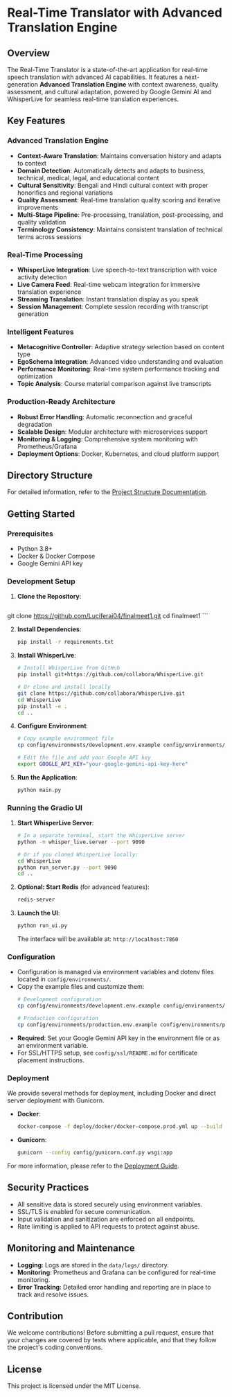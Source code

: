 # Real-Time Translator with Advanced Translation Engine

## Overview

The Real-Time Translator is a state-of-the-art application for real-time speech translation with advanced AI capabilities. It features a next-generation **Advanced Translation Engine** with context awareness, quality assessment, and cultural adaptation, powered by Google Gemini AI and WhisperLive for seamless real-time translation experiences.

## Key Features

### **Advanced Translation Engine**
- **Context-Aware Translation**: Maintains conversation history and adapts to context
- **Domain Detection**: Automatically detects and adapts to business, technical, medical, legal, and educational content
- **Cultural Sensitivity**: Bengali and Hindi cultural context with proper honorifics and regional variations
- **Quality Assessment**: Real-time translation quality scoring and iterative improvements
- **Multi-Stage Pipeline**: Pre-processing, translation, post-processing, and quality validation
- **Terminology Consistency**: Maintains consistent translation of technical terms across sessions

### **Real-Time Processing**
- **WhisperLive Integration**: Live speech-to-text transcription with voice activity detection
- **Live Camera Feed**: Real-time webcam integration for immersive translation experience
- **Streaming Translation**: Instant translation display as you speak
- **Session Management**: Complete session recording with transcript generation

### **Intelligent Features**
- **Metacognitive Controller**: Adaptive strategy selection based on content type
- **EgoSchema Integration**: Advanced video understanding and evaluation
- **Performance Monitoring**: Real-time system performance tracking and optimization
- **Topic Analysis**: Course material comparison against live transcripts

### **Production-Ready Architecture**
- **Robust Error Handling**: Automatic reconnection and graceful degradation
- **Scalable Design**: Modular architecture with microservices support
- **Monitoring & Logging**: Comprehensive system monitoring with Prometheus/Grafana
- **Deployment Options**: Docker, Kubernetes, and cloud platform support

## Directory Structure

For detailed information, refer to the [Project Structure Documentation](docs/PROJECT_STRUCTURE.md).

## Getting Started

### Prerequisites

- Python 3.8+
- Docker & Docker Compose
- Google Gemini API key

### Development Setup

1. **Clone the Repository**:
    ```bash
git clone https://github.com/Luciferai04/finalmeet1.git
cd finalmeet1
    ```

2. **Install Dependencies**:
    ```bash
    pip install -r requirements.txt
    ```

3. **Install WhisperLive**:
    ```bash
    # Install WhisperLive from GitHub
    pip install git+https://github.com/collabora/WhisperLive.git
    
    # Or clone and install locally
    git clone https://github.com/collabora/WhisperLive.git
    cd WhisperLive
    pip install -e .
    cd ..
    ```

4. **Configure Environment**:
    ```bash
    # Copy example environment file
    cp config/environments/development.env.example config/environments/development.env
    
    # Edit the file and add your Google API key
    export GOOGLE_API_KEY="your-google-gemini-api-key-here"
    ```

5. **Run the Application**:
    ```bash
    python main.py
    ```

### Running the Gradio UI

1. **Start WhisperLive Server**:
    ```bash
    # In a separate terminal, start the WhisperLive server
    python -m whisper_live.server --port 9090
    
    # Or if you cloned WhisperLive locally:
    cd WhisperLive
    python run_server.py --port 9090
    cd ..
    ```

2. **Optional: Start Redis** (for advanced features):
    ```bash
    redis-server
    ```

3. **Launch the UI**:
    ```bash
    python run_ui.py
    ```
    
    The interface will be available at: `http://localhost:7860`

### Configuration

- Configuration is managed via environment variables and dotenv files located in `config/environments/`.
- Copy the example files and customize them:
  ```bash
  # Development configuration
  cp config/environments/development.env.example config/environments/development.env
  
  # Production configuration  
  cp config/environments/production.env.example config/environments/production.env
  ```
- **Required**: Set your Google Gemini API key in the environment file or as an environment variable.
- For SSL/HTTPS setup, see `config/ssl/README.md` for certificate placement instructions.

### Deployment

We provide several methods for deployment, including Docker and direct server deployment with Gunicorn.

- **Docker**:
    ```bash
    docker-compose -f deploy/docker/docker-compose.prod.yml up --build
    ```

- **Gunicorn**:
    ```bash
    gunicorn --config config/gunicorn.conf.py wsgi:app
    ```

For more information, please refer to the [Deployment Guide](docs/DEPLOYMENT.md).

## Security Practices

- All sensitive data is stored securely using environment variables.
- SSL/TLS is enabled for secure communication.
- Input validation and sanitization are enforced on all endpoints.
- Rate limiting is applied to API requests to protect against abuse.

## Monitoring and Maintenance

- **Logging**: Logs are stored in the `data/logs/` directory.
- **Monitoring**: Prometheus and Grafana can be configured for real-time monitoring.
- **Error Tracking**: Detailed error handling and reporting are in place to track and resolve issues.

## Contribution

We welcome contributions! Before submitting a pull request, ensure that your changes are covered by tests where applicable, and that they follow the project's coding conventions.

## License

This project is licensed under the MIT License.
